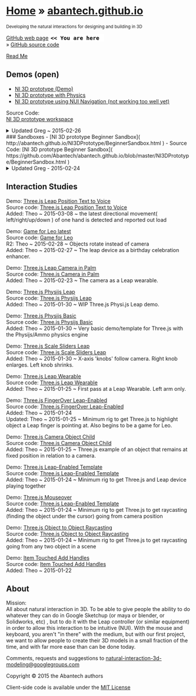 [Home]( http://www.abantech.net/ ) &raquo;
[abantech.github.io]( index.html )
===
<small>Developing the natural interactions for designing and building in 3D</small>

[GitHub web page]( http://abantech.github.io/ "view the files as apps." ) <input value="<< You are here" size=15 style="font:bold 11pt monospace;border-width:0;" >  
&raquo; [GitHub source code]( https://github.com/abantech/ "View files with GitHub" ) <scan style=display:none ><< You are here</scan>  

[Read Me]( #readme.md# )

## Demos (open)

- [NI 3D prototype (Demo)]( #http://abantech.github.io/NI3DPrototype/main.html# )  
- [NI 3D prototype with Physics]( #http://abantech.github.io/NI3DPrototype/PhysicsEnabled.html# )  
- [NI 3D prototype using NUI Navigation (not working too well yet)]( #http://abantech.github.io/NI3DPrototype/NUINavigation.html# )  

Source Code:  
[NI 3D prototype workspace]( https://github.com/Abantech/abantech.github.io/tree/master/NI3DPrototype )  

<details>
<summary>Updated Greg ~ 2015-02-26</summary>
 - Implemented initial version of the NI navigation which is not working too great yet but at least has some semblance of working. Still some issues, but at least it no longer flies into space (yay!)
</details>
### Sandboxes
 - [NI 3D prototype Beginner Sandbox]( http://abantech.github.io/NI3DPrototype/BeginnerSandbox.html )  
 - Source Code: [NI 3D prototype Beginner Sandbox]( https://github.com/Abantech/abantech.github.io/blob/master/NI3DPrototype/BeginnerSandbox.html )

<details>
<summary>Updated Greg - 2015-02-24</summary>
 - Created a simplified version of the prototype which still uses the same system for dependency injection
</details>

## Interaction Studies

Demo: [Three.js Leap Position Text to Voice]( http://abantech.github.io/threejs-leap-position-text-to-voice/r1/threejs-leap-position-text-to-voice.html )  
Source code: [Three.js Leap Position Text to Voice]( https://github.com/Abantech/abantech.github.io/blob/master/threejs-leap-position-text-to-voice/ )  
Added: Theo ~ 2015-03-08 ~ the latest directional movement( left/right/up/down ) of one hand is detected and reported out load  

Demo: [Game for Leo latest]( #http://abantech.github.io/game-for-leo/r2/game-for-leo.html# )  
Source code: [Game for Leo]( https://github.com/Abantech/abantech.github.io/blob/master/game-for-leo )  
R2: Theo ~ 2015-02-28 ~ Objects rotate instead of camera  
Added: Theo ~ 2015-02-27 ~ The leap device as a birthday celebration enhancer.

Demo: [Three.js Leap Camera in Palm]( #http://abantech.github.io/threejs-leap-camera-in-palm/r1/threejs-leap-camera-in-palm.html# )  
Source code: [Three.js Camera in Palm]( https://github.com/Abantech/abantech.github.io/blob/master/threejs-leap-camera-in-palm )  
Added: Theo ~ 2015-02-23 ~ The camera as a Leap wearable.

Demo: [Three.js Physijs Leap]( #http://abantech.github.io/threejs-physijs-leap/r1/threejs-physijs-leap.html# )  
Source code: [Three.js Physijs Leap]( https://github.com/Abantech/abantech.github.io/blob/master/threejs-physijs-leap )  
Added: Theo ~ 2015-01-30 ~ WIP Three.js Physi.js Leap demo.

Demo: [Three.js Physijs Basic]( #http://abantech.github.io/threejs-physijs-basic/r1/threejs-physijs-basic.html# )  
Source code: [Three.js Physijs Basic]( https://github.com/Abantech/abantech.github.io/blob/master/threejs-physijs-basic )  
Added: Theo ~ 2015-01-30 ~ Very basic demo/template for Three.js with the Physijs/Ammo physics engine

Demo: [Three.js Scale Sliders Leap]( #http://abantech.github.io/threejs-scale-sliders-leap/r1/threejs-scale-sliders-leap.html# )  
Source code: [Three.js Scale Sliders Leap]( https://github.com/Abantech/abantech.github.io/blob/master/threejs-scale-sliders-leap )  
Added: Theo ~ 2015-01-30 ~ X-axis 'knobs' follow camera. Right knob enlarges. Left knob shrinks.

Demo: [Three.js Leap Wearable]( #http://abantech.github.io/threejs-leap-wearable/r1/threejs-leap-wearable.html# )  
Source code: [Three.js Leap Wearable]( https://github.com/Abantech/abantech.github.io/blob/master/threejs-leap-wearable )  
Added: Theo ~ 2015-01-25 ~ First pass at a Leap Wearable. Left arm only.

Demo: [Three.js FingerOver Leap-Enabled]( #http://abantech.github.io/threejs-mouseover-leap-enabled/r1/threejs-mouseover-leap-enabled.html# )  
Source code: [Three.js FingerOver Leap-Enabled]( https://github.com/Abantech/abantech.github.io/blob/master/threejs-mouseover-leap-enabled/ )  
Added: Theo ~ 2015-01-24  
Updated: Theo ~ 2015-01-25 ~ Minimum rig to get Three.js to highlight object a Leap finger is pointing at. Also begins to be a game for Leo. 

Demo: [Three.js Camera Object Child]( #http://abantech.github.io/threejs-camera-object-child/r1/threejs-camera-object-child.html# )  
Source code: [Three.js Camera Object Child]( https://github.com/Abantech/abantech.github.io/blob/master/threejs-camera-object-child )  
Added: Theo ~ 2015-01-25 ~ Three.js example of an object that remains at fixed position in relation to a camera.

Demo: [Three.js Leap-Enabled Template]( #http://abantech.github.io/threejs-leap-enabled-template/r1/threejs-leap-enabled-template.html# )  
Source code: [Three.js Leap-Enabled Template]( https://github.com/Abantech/abantech.github.io/blob/master/threejs-leap-enabled-template/ )  
Added: Theo ~ 2015-01-24 ~ Minimum rig to get Three.js and Leap device playing together

Demo: [Three.js Mouseover]( #http://abantech.github.io/threejs-mouseover/r1/threejs-mouseover.html# )  
Source code: [Three.js Leap-Enabled Template]( https://github.com/Abantech/abantech.github.io/blob/master/threejs-mouseover/ )  
Added: Theo ~ 2015-01-24 ~ Minimum rig to get Three.js to get raycasting (finding the object under the cursor) going from camera position

Demo: [Three.js Object to Object Raycasting]( #http://abantech.github.io/threejs-object-to-object-raycasting/r1/threejs-object-to-object-raycasting.html# )  
Source code: [Three.js Object to Object Raycasting]( https://github.com/Abantech/abantech.github.io/blob/master/threejs-object-to-object-raycasting/ )  
Added: Theo ~ 2015-01-24 ~ Minimum rig to get Three.js to get raycasting going from any two object in a scene


Demo: [Item Touched Add Handles]( #http://abantech.github.io/item-touched-add-handles/r1/item-touched-add-handles-r1.html# )  
Source code: [Item Touched Add Handles]( https://github.com/Abantech/abantech.github.io/blob/master/item-touched-add-handles/r1/item-touched-add-handles-r1.html )  
Added: Theo ~ 2015-01-22


## About

Mission:  
All about natural interaction in 3D. To be able to give people the ability to do whatever they can do in Google Sketchup (or maya or blender, or Solidworks, etc) , but to do it with the Leap controller (or similar equipment) in order to allow this interaction to be intuitive (NUI). With the mouse and keyboard, you aren't "in there" with the medium, but with our first project, we want to allow people to create their 3D models in a small fraction of the time, and with far more ease than can be done today.

Comments, requests and suggestions to natural-interaction-3d-modeling@googlegroups.com

Copyright &copy; 2015 the Abantech authors

Client-side code is available under the [MIT License]( http://opensource.org/licenses/MIT )

